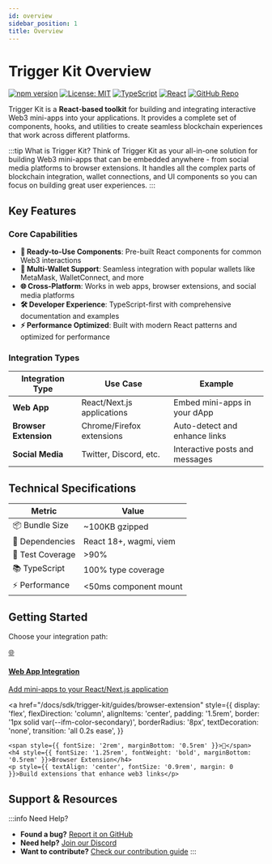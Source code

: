 ```yaml
---
id: overview
sidebar_position: 1
title: Overview
---
```


# Trigger Kit Overview

[![npm version](https://img.shields.io/npm/v/@sherrylabs/trigger-kit.svg)](https://www.npmjs.com/package/@sherrylabs/trigger-kit)
[![License: MIT](https://img.shields.io/badge/License-MIT-blue.svg)](https://opensource.org/licenses/MIT)
[![TypeScript](https://img.shields.io/badge/TypeScript-4.9%2B-blue)](https://www.typescriptlang.org/)
[![React](https://img.shields.io/badge/React-18%2B-blue)](https://reactjs.org/)
[![GitHub Repo](https://img.shields.io/badge/GitHub-Repo-blue.svg)](https://github.com/SherryLabs/trigger-kit)

Trigger Kit is a **React-based toolkit** for building and integrating interactive Web3 mini-apps into your applications. It provides a complete set of components, hooks, and utilities to create seamless blockchain experiences that work across different platforms.

:::tip What is Trigger Kit?
Think of Trigger Kit as your all-in-one solution for building Web3 mini-apps that can be embedded anywhere - from social media platforms to browser extensions. It handles all the complex parts of blockchain integration, wallet connections, and UI components so you can focus on building great user experiences.
:::

## Key Features

### Core Capabilities

- **🎨 Ready-to-Use Components**: Pre-built React components for common Web3 interactions
- **🔌 Multi-Wallet Support**: Seamless integration with popular wallets like MetaMask, WalletConnect, and more
- **🌐 Cross-Platform**: Works in web apps, browser extensions, and social media platforms
- **🛠️ Developer Experience**: TypeScript-first with comprehensive documentation and examples
- **⚡ Performance Optimized**: Built with modern React patterns and optimized for performance

### Integration Types

| Integration Type | Use Case | Example |
|-----------------|----------|---------|
| **Web App** | React/Next.js applications | Embed mini-apps in your dApp |
| **Browser Extension** | Chrome/Firefox extensions | Auto-detect and enhance links |
| **Social Media** | Twitter, Discord, etc. | Interactive posts and messages |

## Technical Specifications

| Metric | Value |
|--------|-------|
| 📦 Bundle Size | ~100KB gzipped |
| 🔧 Dependencies | React 18+, wagmi, viem |
| 🧪 Test Coverage | >90% |
| 📚 TypeScript | 100% type coverage |
| ⚡ Performance | <50ms component mount |

## Getting Started

Choose your integration path:

<div style={{ 
  display: 'grid', 
  gridTemplateColumns: 'repeat(auto-fit, minmax(250px, 1fr))', 
  gap: '1rem',
  marginBottom: '2rem'
}}>
  <a 
    href="/docs/sdk/trigger-kit/guides/web-app" 
    style={{
      display: 'flex',
      flexDirection: 'column',
      alignItems: 'center',
      padding: '1.5rem',
      border: '1px solid var(--ifm-color-secondary)',
      borderRadius: '8px',
      textDecoration: 'none',
      transition: 'all 0.2s ease',
    }}
  >
    <span style={{ fontSize: '2rem', marginBottom: '0.5rem' }}>🌐</span>
    <h4 style={{ fontSize: '1.25rem', fontWeight: 'bold', marginBottom: '0.5rem' }}>Web App Integration</h4>
    <p style={{ textAlign: 'center', fontSize: '0.9rem', margin: 0 }}>Add mini-apps to your React/Next.js application</p>
  </a>

  <a 
    href="/docs/sdk/trigger-kit/guides/browser-extension" 
    style={{
      display: 'flex',
      flexDirection: 'column',
      alignItems: 'center',
      padding: '1.5rem',
      border: '1px solid var(--ifm-color-secondary)',
      borderRadius: '8px',
      textDecoration: 'none',
      transition: 'all 0.2s ease',
    }}
  >
    <span style={{ fontSize: '2rem', marginBottom: '0.5rem' }}>🔌</span>
    <h4 style={{ fontSize: '1.25rem', fontWeight: 'bold', marginBottom: '0.5rem' }}>Browser Extension</h4>
    <p style={{ textAlign: 'center', fontSize: '0.9rem', margin: 0 }}>Build extensions that enhance web3 links</p>
  </a>
</div>

## Support & Resources

:::info Need Help?
- **Found a bug?** [Report it on GitHub](https://github.com/SherryLabs/trigger-kit/issues)
- **Need help?** [Join our Discord](https://discord.gg/sherry)
- **Want to contribute?** [Check our contribution guide](https://github.com/SherryLabs/trigger-kit/blob/main/CONTRIBUTING.md)
::: 